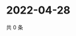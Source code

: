# 2022-04-28

共 0 条

<!-- BEGIN WEIBO -->
<!-- 最后更新时间 Thu Apr 28 2022 05:14:40 GMT+0800 (China Standard Time) -->

<!-- END WEIBO -->
